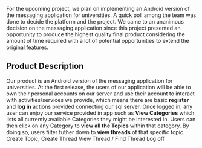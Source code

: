 For the upcoming project, we plan on implementing an Android version of the messaging application for universities. A quick poll among the team was done to decide the platform and the project. We came to an unanimous decision on the messaging application since this project presented an opportunity to produce the highest quality final product considering the amount of time required with a lot of potential opportunities to extend the original features.


<h2>Product Description</h2>

Our product is an Android version of the messaging application for universities. At the first release, the users of our application will be able to own their personal accounts on our server and use their account to interact with activities/services we provide, which means there are basic <b>register</b> and <b>log in</b> actions provided connecting our sql server. Once logged in, any user can enjoy our service provided in app such as <b>View Categories</b> which lists all currently available Categories they might be interested in. Users can then click on any Category to <b>view all the Topics</b> within that category.  By doing so, users filter futher down to <b>view threads</b> of that specific topic.
Create Topic,
Create Thread
View Thread / Find Thread
Log off
